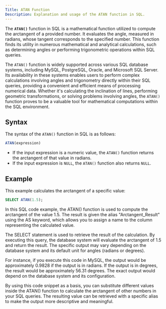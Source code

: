 ```yaml
---
Title: ATAN Function
Description: Explanation and usage of the ATAN function in SQL.
---
```


The **`ATAN()`** function in SQL is a mathematical function utilized to compute the arctangent of a provided number. It evaluates the angle, measured in radians, whose tangent corresponds to the specified number. This function finds its utility in numerous mathematical and analytical calculations, such as determining angles or performing trigonometric operations within SQL queries.

The `ATAN()` function is widely supported across various SQL database systems, including MySQL, PostgreSQL, Oracle, and Microsoft SQL Server. Its availability in these systems enables users to perform complex calculations involving angles and trigonometry directly within their SQL queries, providing a convenient and efficient means of processing numerical data. Whether it's calculating the inclination of lines, performing geometric transformations, or solving problems involving angles, the `ATAN()` function proves to be a valuable tool for mathematical computations within the SQL environment.

## Syntax

The syntax of the `ATAN()` function in SQL is as follows:

```sql
ATAN(expression)
```

- If the input expression is a numeric value, the `ATAN()` function returns the arctangent of that value in radians.
- If the input expression is `NULL`, the `ATAN()` function also returns `NULL`.

## Example

This example calculates the arctangent of a specific value:

```sql
SELECT ATAN(1.5);
```

In this SQL code example, the ATAN() function is used to compute the arctangent of the value 1.5. The result is given the alias "Arctangent_Result" using the AS keyword, which allows you to assign a name to the column representing the calculated value.

The SELECT statement is used to retrieve the result of the calculation. By executing this query, the database system will evaluate the arctangent of 1.5 and return the result. The specific output may vary depending on the database system and its default unit for angles (radians or degrees).

For instance, if you execute this code in MySQL, the output would be approximately 0.9828 if the output is in radians. If the output is in degrees, the result would be approximately 56.31 degrees. The exact output would depend on the database system and its configuration.

By using this code snippet as a basis, you can substitute different values inside the ATAN() function to calculate the arctangent of other numbers in your SQL queries. The resulting value can be retrieved with a specific alias to make the output more descriptive and meaningful.